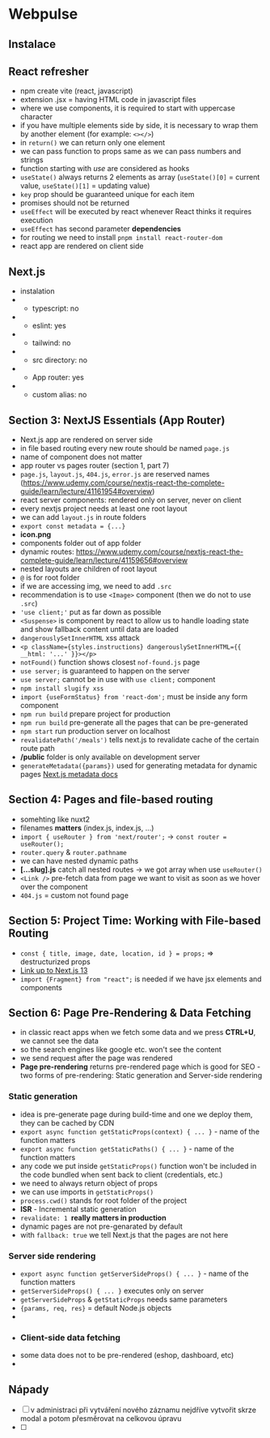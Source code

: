 # Webpulse

## Instalace

## React refresher
- npm create vite (react, javascript)
- extension .jsx = having HTML code in javascript files
- where we use components, it is required to start with uppercase character
- if you have multiple elements side by side, it is necessary to wrap them by another element (for example: `<></>`)
- in `return()` we can return only one element
- we can pass function to props same as we can pass numbers and strings
- function starting with *use* are considered as hooks
- `useState()` always returns 2 elements as array (`useState()[0]` = current value, `useState()[1]` = updating value)
- `key` prop should be guaranteed unique for each item
- promises should not be returned
- `useEffect` will be executed by react whenever React thinks it requires execution
- `useEffect` has second parameter **dependencies**
- for routing we need to install `pnpm install react-router-dom`
- react app are rendered on client side

## Next.js
- instalation
- - typescript: no
- - eslint: yes
- - tailwind: no
- - src directory: no
- - App router: yes
- - custom alias: no

## Section 3: NextJS Essentials (App Router)
- Next.js app are rendered on server side
- in file based routing every new route should b*e* named `page.js`
- name of component does not matter
- app router vs pages router (section 1, part 7)
- `page.js`, `layout.js`, `404.js`, `error.js` are reserved names (https://www.udemy.com/course/nextjs-react-the-complete-guide/learn/lecture/41161954#overview)
- react server components: rendered only on server, never on client
- every nextjs project needs at least one root layout
- we can add `layout.js` in route folders
- `export const metadata = {...}`
- **icon.png**
- components folder out of app folder
- dynamic routes: https://www.udemy.com/course/nextjs-react-the-complete-guide/learn/lecture/41159656#overview
- nested layouts are children of root layout
- `@` is for root folder
- if we are accessing img, we need to add `.src`
- recommendation is to use `<Image>` component (then we do not to use `.src`)
- `'use client;'` put as far down as possible
- `<Suspense>` is component by react to allow us to handle loading state and show fallback content until data are loaded
- `dangerouslySetInnerHTML` xss attack
- `<p className={styles.instructions} dangerouslySetInnerHTML={{
                    __html: '...'
                }}></p>`
- `notFound()` function shows closest `nof-found.js` page
- `use server;` is guaranteed to happen on the server
- `use server;` cannot be in use with `use client;` component
- `npm install slugify xss`
- `import {useFormStatus} from 'react-dom';` must be inside any form component
- `npm run build` prepare project for production
- `npm run build` pre-generate all the pages that can be pre-generated
- `npm start` run production server on localhost
- `revalidatePath('/meals')` tells next.js to revalidate cache of the certain route path
- **/public** folder is only available on development server
- `generateMetadata({params})` used for generating metadata for dynamic pages [Next.js metadata docs](https://nextjs.org/docs/app/api-reference/functions/generate-metadata)

## Section 4: Pages and file-based routing
- somehting like nuxt2
- filenames **matters** (index.js, index.js, ...)
- `import { useRouter } from 'next/router';` -> `const router = useRouter();`
- `router.query` & `router.pathname`
- we can have nested dynamic paths
- **[...slug].js** catch all nested routes -> we got array when use `useRouter()`
- `<Link />` pre-fetch data from page we want to visit as soon as we hover over the component
- `404.js` = custom not found page

## Section 5: Project Time: Working with File-based Routing
- `const { title, image, date, location, id } = props;` => destructurized props
- [Link up to Next.js 13](https://www.udemy.com/course/nextjs-react-the-complete-guide/learn/lecture/34563778#overview)
- `import {Fragment} from "react";` is needed if we have jsx elements and components

## Section 6: Page Pre-Rendering & Data Fetching
- in classic react apps when we fetch some data and we press **CTRL+U**, we cannot see the data
- so the search engines like google etc. won't see the content
- we send request after the page was rendered
- **Page pre-rendering** returns pre-rendered page which is good for SEO
-two forms of pre-rendering: Static generation and Server-side rendering

### Static generation
- idea is pre-generate page during build-time and one we deploy them, they can be cached by CDN
- `export async function getStaticProps(context) { ... }` - name of the function matters
- `export async function getStaticPaths() { ... }` - name of the function matters
- any code we put inside `getStaticProps()` function won't be included in the code bundled when sent back to client (credentials, etc.)
- we need to always return object of props
- we can use imports in `getStaticProps()`
- `process.cwd()` stands for root folder of the project 
- **ISR** - Incremental static generation
- `revalidate: 1 `**really matters in production**
- dynamic pages are not pre-genarated by default
- with `fallback: true` we tell Next.js that the pages are not here

### Server side rendering
- `export async function getServerSideProps() { ... }` - name of the function matters
- `getServerSideProps() { ... }` executes only on server
- `getServerSideProps` & `getStaticProps` needs same parameters
- `{params, req, res}` = default Node.js objects
- 
- ### Client-side data fetching
- some data does not to be pre-rendered (eshop, dashboard, etc)
- 

## Nápady
- [ ] v administraci při vytváření nového záznamu nejdříve vytvořit skrze modal a potom přesměrovat na celkovou úpravu
- [ ]